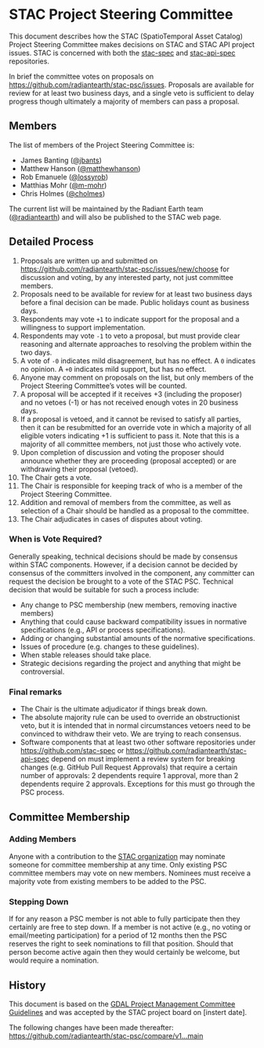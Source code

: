 # STAC Project Steering Committee

This document describes how the STAC (SpatioTemporal Asset Catalog) Project Steering Committee makes decisions on STAC and STAC API project issues. STAC is concerned with both the [stac-spec](https://github.com/radiantearth/stac-spec) and [stac-api-spec](https://github.com/radiantearth/stac-api-spec) repositories.

In brief the committee votes on proposals on <https://github.com/radiantearth/stac-psc/issues>. Proposals are available for review for at least two business days, and a single veto is sufficient to delay progress though ultimately a majority of members can pass a proposal.

## Members

The list of members of the Project Steering Committee is:

* James Banting ([@jbants](https://github.com/jbants))
* Matthew Hanson ([@matthewhanson](https://github.com/matthewhanson))
* Rob Emanuele ([@lossyrob](https://github.com/lossyrob))
* Matthias Mohr ([@m-mohr](https://github.com/m-mohr))
* Chris Holmes ([@cholmes](https://github.com/cholmes))

The current list will be maintained by the Radiant Earth team ([@radiantearth](https://github.com/radiantearth)) and will also be published to the STAC web page.

## Detailed Process

1. Proposals are written up and submitted on <https://github.com/radiantearth/stac-psc/issues/new/choose> for discussion and voting, by any interested party, not just committee members.
2. Proposals need to be available for review for at least two business days before a final decision can be made. Public holidays count as business days.
3. Respondents may vote `+1` to indicate support for the proposal and a willingness to support implementation.
4. Respondents may vote `-1` to veto a proposal, but must provide clear reasoning and alternate approaches to resolving the problem within the two days.
5. A vote of `-0` indicates mild disagreement, but has no effect. A `0` indicates no opinion. A `+0` indicates mild support, but has no effect.
6. Anyone may comment on proposals on the list, but only members of the Project Steering Committee’s votes will be counted.
7. A proposal will be accepted if it receives +3 (including the proposer) and no vetoes (-1) or has not received enough votes in 20 business days.
8. If a proposal is vetoed, and it cannot be revised to satisfy all parties, then it can be resubmitted for an override vote in which a majority of all eligible voters indicating +1 is sufficient to pass it. Note that this is a majority of all committee members, not just those who actively vote.
9. Upon completion of discussion and voting the proposer should announce whether they are proceeding (proposal accepted) or are withdrawing their proposal (vetoed).
10. The Chair gets a vote.
11. The Chair is responsible for keeping track of who is a member of the Project Steering Committee.
12. Addition and removal of members from the committee, as well as selection of a Chair should be handled as a proposal to the committee.
13. The Chair adjudicates in cases of disputes about voting.

### When is Vote Required?

Generally speaking, technical decisions should be made by consensus within STAC components. However, if a decision cannot be decided by consensus of the committers involved in the component, any committer can request the decision be brought to a vote of the STAC PSC. Technical decision that would be suitable for such a process include:

* Any change to PSC membership (new members, removing inactive members)
* Anything that could cause backward compatibility issues in normative specifications (e.g., API or process specifications).
* Adding or changing substantial amounts of the normative specifications.
* Issues of procedure (e.g. changes to these guidelines).
* When stable releases should take place.
* Strategic decisions regarding the project and anything that might be controversial.

### Final remarks

* The Chair is the ultimate adjudicator if things break down.
* The absolute majority rule can be used to override an obstructionist veto, but it is intended that in normal circumstances vetoers need to be convinced to withdraw their veto. We are trying to reach consensus.
* Software components that at least two other software repositories under <https://github.com/stac-spec> or <https://github.com/radiantearth/stac-api-spec> depend on must implement a review system for breaking changes (e.g. GitHub Pull Request Approvals) that require a certain number of approvals: 2 dependents require 1 approval, more than 2 dependents require 2 approvals. Exceptions for this must go through the PSC process.

## Committee Membership

### Adding Members

Anyone with a contribution to the [STAC organization](https://github.com/Open-EO) may nominate someone for committee membership at any time. Only existing PSC committee members may vote on new members. Nominees must receive a majority vote from existing members to be added to the PSC.

### Stepping Down

If for any reason a PSC member is not able to fully participate then they certainly are free to step down. If a member is not active (e.g., no voting or email/meeting participation) for a period of 12 months then the PSC reserves the right to seek nominations to fill that position. Should that person become active again then they would certainly be welcome, but would require a nomination.

## History

This document is based on the [GDAL Project Management Committee Guidelines](https://gdal.org/development/rfc/rfc1_pmc.html#rfc-1) and was accepted by the STAC project board on [instert date].

The following changes have been made thereafter: <https://github.com/radiantearth/stac-psc/compare/v1...main>
